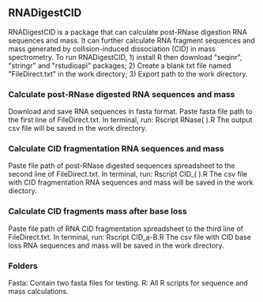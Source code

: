 ## RNADigestCID
RNADigestCID is a package that can calculate post-RNase digestion RNA sequences and mass. It can further calculate RNA fragment sequences and mass generated by collision-induced dissociation (CID) in mass spectrometry. To run RNADigestCID, 1) install R then download "seqinr", "stringr" and "rstudioapi" packages; 2) Create a blank txt file named "FileDirect.txt" in the work directory; 3) Export path to the work directory.

### Calculate post-RNase digested RNA sequences and mass
Download and save RNA sequences in fasta format.
Paste fasta file path to the first line of FileDirect.txt.
In terminal, run: Rscript RNase( ).R
The output csv file will be saved in the work directory.

### Calculate CID fragmentation RNA sequences and mass
Paste file path of post-RNase digested sequences spreadsheet to the second line of FileDirect.txt.
In terminal, run: Rscript CID_( ).R
The csv file with CID fragmentation RNA sequences and mass will be saved in the work diectory.

### Calculate CID fragments mass after base loss
Paste file path of RNA CID fragmentation spreadsheet to the third line of FileDirect.txt.
In terminal, run: Rscript CID_a-B.R
The csv file with CID base loss RNA sequences and mass will be saved in the work directory.

### Folders
Fasta: Contain two fasta files for testing.
R: All R scripts for sequence and mass calculations. 
